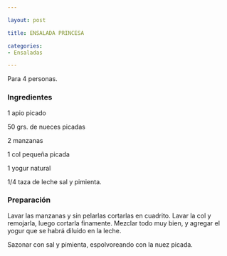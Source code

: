 ```yaml
---

layout: post

title: ENSALADA PRINCESA

categories:
- Ensaladas

---
```


Para 4 personas.

<h3>Ingredientes</h3>

1 apio picado

50 grs. de nueces picadas

2 manzanas

1 col pequeña picada

1 yogur natural

1/4 taza de leche sal y pimienta.

<h3>Preparación</h3>

Lavar las manzanas y sin pelarlas cortarlas en cuadrito. Lavar la col y remojarla, luego cortarla finamente.   Mezclar todo muy bien, y agregar el yogur que se habrá diluido en la leche.

Sazonar con sal y pimienta, espolvoreando con la nuez picada.